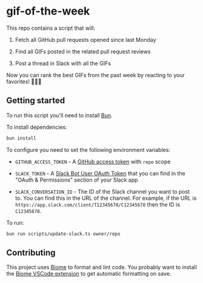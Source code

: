 # gif-of-the-week

This repo contains a script that will:

1. Fetch all GitHub pull requests opened since last Monday

1. Find all GIFs posted in the related pull request reviews

1. Post a thread in Slack with all the GIFs

Now you can rank the best GIFs from the past week by reacting to your favorites! 🥇🥈🥉

## Getting started

To run this script you'll need to install [Bun](https://bun.sh).

To install dependencies:

```bash
bun install
```

To configure you need to set the following environment variables:

- `GITHUB_ACCESS_TOKEN` - A [GitHub access token](https://github.com/settings/tokens?type=beta) with `repo` scope

- `SLACK_TOKEN` - A [Slack Bot User OAuth Token](https://api.slack.com/apps) that you can find in the "OAuth & Permissions" section of your Slack app

- `SLACK_CONVERSATION_ID` - The ID of the Slack channel you want to post to. You can find this in the URL of the channel. For example, if the URL is `https://app.slack.com/client/T12345678/C12345678` then the ID is `C12345678`.

To run:

```bash
bun run scripts/update-slack.ts owner/repo
```

## Contributing

This project uses [Biome](https://biomejs.dev/guides/getting-started) to format and lint code. You probably want to install the [Biome VSCode extension](https://marketplace.visualstudio.com/items?itemName=biomejs.biome) to get automatic formatting on save.
